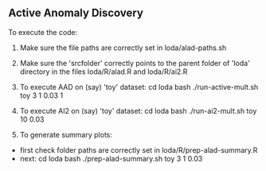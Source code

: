 Active Anomaly Discovery
------------------------

To execute the code:

1. Make sure the file paths are correctly set in loda/alad-paths.sh

2. Make sure the 'srcfolder' correctly points to the parent folder of 'loda' directory
   in the files loda/R/alad.R and loda/R/ai2.R

3. To execute AAD on (say) 'toy' dataset:
  cd loda
  bash ./run-active-mult.sh toy 3 1 0.03 1

4. To execute AI2 on (say) 'toy' dataset:
  cd loda
  bash ./run-ai2-mult.sh toy 10 0.03
  
5. To generate summary plots:
  - first check folder paths are correctly set in loda/R/prep-alad-summary.R
  - next:
    cd loda
    bash ./prep-alad-summary.sh toy 3 1 0.03
  
  
